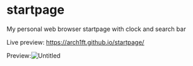 # startpage
My personal web browser startpage with clock and search bar

Live preview: https://arch1ft.github.io/startpage/

Preview:![Untitled](https://user-images.githubusercontent.com/76964327/152415211-3b83cb84-4ca5-42f9-b429-17b3635cef8e.png)

